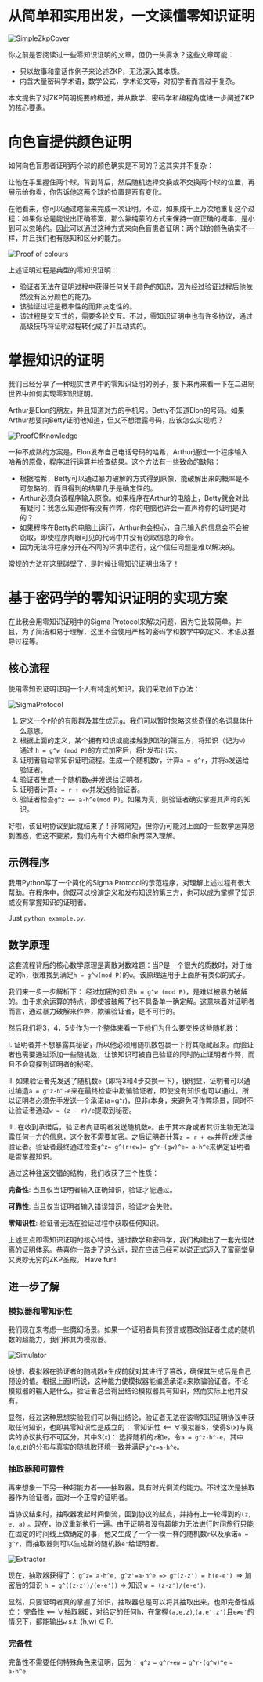 # 从简单和实用出发，一文读懂零知识证明

![SimpleZkpCover](media/SimpleZkpCover.png)

你之前是否阅读过一些零知识证明的文章，但仍一头雾水？这些文章可能：

- 只以故事和童话作例子来论述ZKP，无法深入其本质。
- 内含大量密码学术语，数学公式，学术论文等，对初学者而言过于复杂。

本文提供了对ZKP简明扼要的概述，并从数学、密码学和编程角度进一步阐述ZKP的核心要素。

# 向色盲提供颜色证明
如何向色盲患者证明两个球的颜色确实是不同的？这其实并不复杂：

让他在手里握住两个球，背到背后，然后随机选择交换或不交换两个球的位置，再展示给你看，你告诉他这两个球的位置是否有变化。

在他看来，你可以通过瞎蒙来完成一次证明。不过，如果成千上万次地重复这个过程：如果你总是能说出正确答案，那么靠纯蒙的方式来保持一直正确的概率，是小到可以忽略的。因此可以通过这种方式来向色盲患者证明：两个球的颜色确实不一样，并且我们也有感知和区分的能力。

![Proof of colours](media/ProofOfColour.jpg)

上述证明过程是典型的零知识证明：
- 验证者无法在证明过程中获得任何关于颜色的知识，因为经过验证过程后他依然没有区分颜色的能力。
- 该验证过程是概率性的而非决定性的。
- 该过程是交互式的，需要多轮交互。不过，零知识证明中也有许多协议，通过高级技巧将证明过程转化成了非互动式的。

# 掌握知识的证明
我们已经分享了一种现实世界中的零知识证明的例子，接下来再来看一下在二进制世界中如何实现零知识证明。

Arthur是Elon的朋友，并且知道对方的手机号。Betty不知道Elon的号码。如果Arthur想要向Betty证明他知道，但又不想泄露号码，应该怎么实现呢？

![ProofOfKnowledge](media/ProofOfKnowledge.jpg)

一种不成熟的方案是，Elon发布自己电话号码的哈希，Arthur通过一个程序输入哈希的原像，程序进行运算并检查结果。这个方法有一些致命的缺陷：

- 根据哈希，Betty可以通过暴力破解的方式得到原像，能破解出来的概率是不可忽略的，而且得到的结果几乎是确定性的。
- Arthur必须向该程序输入原像。如果程序在Arthur的电脑上，Betty就会对此有疑问：我怎么知道你有没有作弊，你的电脑也许会一直声称你的证明是对的？
- 如果程序在Betty的电脑上运行，Arthur也会担心，自己输入的信息会不会被窃取，即使程序肉眼可见的代码中并没有窃取信息的命令。
- 因为无法将程序分开在不同的环境中运行，这个信任问题是难以解决的。

常规的方法在这里碰壁了，是时候让零知识证明出场了！

# 基于密码学的零知识证明的实现方案
在此我会用零知识证明中的Sigma Protocol来解决问题，因为它比较简单。并且，为了简洁和易于理解，这里不会使用严格的密码学和数学中的定义、术语及推导过程等。

## 核心流程
使用零知识证明证明一个人有特定的知识，我们采取如下办法：

![SigmaProtocol](media/SigmaProtocol.jpg)


1. 定义一个`P`阶的有限群及其生成元`g`。我们可以暂时忽略这些奇怪的名词具体什么意思。
2. 根据上面的定义，某个拥有知识或能接触到知识的第三方，将知识（记为`w`）通过 `h = g^w (mod P)`的方式加密后，将h发布出去。
3. 证明者启动零知识证明流程。生成一个随机数r，计算`a = g^r`，并将`a`发送给验证者。
4. 验证者生成一个随机数`e`并发送给证明者。
5. 证明者计算`z = r + ew`并发送给验证者。
6. 验证者检查`g^z == a·h^e(mod P)`。如果为真，则验证者确实掌握其声称的知识。

好啦，该证明协议到此就结束了！非常简短，但你仍可能对上面的一些数学运算感到困惑，但这不要紧，我们先有个大概印象再深入理解。

## 示例程序
我用Python写了一个简化的Sigma Protocol的示范程序，对理解上述过程有很大帮助。在程序中，你既可以扮演定义和发布知识的第三方，也可以成为掌握了知识或没有掌握知识的证明者。

Just `python example.py`.

## 数学原理
这套流程背后的核心数学原理是离散对数难题：当P是一个很大的质数时，对于给定的`h`，很难找到满足`h = g^w(mod P)`的`w`。该原理适用于上面所有类似的式子。

我们来一步一步解析下：
经过加密的知识`h = g^w (mod P)`，是难以被暴力破解的。由于求余运算的特点，即使被破解了也不具备单一确定解。这意味着对证明者而言，通过暴力破解来作弊，欺骗验证者，是不可行的。

然后我们将3，4，5步作为一个整体来看一下他们为什么要交换这些随机数：

I. 证明者并不想暴露其秘密，所以他必须用随机数包裹一下将其隐藏起来。而验证者也需要通过添加一些随机数，让该知识可被自己验证的同时防止证明者作弊，而且不会窥探到证明者的秘密。

II. 如果验证者先发送了随机数`e`（即将3和4步交换一下），很明显，证明者可以通过编造`a = g^z·h^-e`来在最终检查中欺骗验证者，即使没有知识也可以通过。所以证明者必须先手发送一个承诺(a=g^r)，但非r本身，来避免可作弊场景，同时不让验证者通过`w = (z - r)/e`提取到秘密。

III. 在收到承诺后，验证者向证明者发送随机数`e`。由于其本身或者其衍生物无法泄露任何一方的信息，这个数不需要加密。之后证明者计算`z = r + ew`并将z发送给验证者。验证者最终通过检查`g^z= g^(r+ew)= g^r·(gw)^e= a·h^e`来确定证明者是否掌握知识。

通过这种往返交错的结构，我们收获了三个性质：

**完备性**:
当且仅当证明者输入正确知识，验证才能通过。

**可靠性**:
当且仅当证明者输入错误知识，验证才会失败。

**零知识性**:
验证者无法在验证过程中获取任何知识。

上述三点即零知识证明的核心特性。通过数学和密码学，我们构建出了一套光怪陆离的证明体系。恭喜你一路走了这么远，现在应该已经可以说正式迈入了富丽堂皇又奥妙无穷的ZKP圣殿。
Have fun!

## 进一步了解

### 模拟器和零知识性
我们现在来考虑一些魔幻场景。如果一个证明者具有预言或篡改验证者生成的随机数的超能力，我们称其为模拟器。

![Simulator](media/Simulator.jpg)

设想，模拟器在验证者的随机数`e`生成前就对其进行了篡改，确保其生成后是自己预设的值。根据上面II所说，这种能力使模拟器能编造承诺`a`来欺骗验证者。不论模拟器的输入是什么，验证者总会得出结论模拟器具有知识，然而实际上他并没有。

显然，经过这种思想实验我们可以得出结论，验证者无法在该零知识证明协议中获取任何知识，也即其零知识性是成立的：
零知识性 <== ∀模拟器S，使得S(x)与真实的协议执行不可区分，其中S(x)：
选择随机的`z`和`e`，令`a = g^z·h^-e`，其中(a,e,z)的分布与真实的随机数环境一致并满足`g^z=a·h^e`。

### 抽取器和可靠性
再来想象一下另一种超能力者——抽取器，具有时光倒流的能力。不过这次是抽取器作为验证者，面对一个正常的证明者。

当协议结束时，抽取器发起时间倒流，回到协议的起点，并持有上一轮得到的`(z, e, a)` 。现在，协议重新执行一遍。由于证明者没有超能力无法进行时间旅行只能在固定的时间线上做确定的事，他又生成了一个一模一样的随机数`r`以及承诺`a = g^r`，而抽取器则可以生成新的随机数`e'`给证明者。

![Extractor](media/Extractor.jpg)

现在，抽取器获得了：
`g^z= a·h^e, g^z'=a·h^e => g^(z-z') = h(e-e') `=> 加密后的知识 `h = g^((z-z')/(e-e'))` => 知识 `w = (z-z')/(e-e')`.

显然，只要证明者真的掌握了知识，抽取器总是可以将其抽取出来，也即完备性成立：
完备性 <== ∀抽取器E，对给定的任何h，在掌握`(a,e,z)`,`(a,e',z')`且`e≠e'`的情况下，都能输出`w` s.t. (h,w) ∈ R.

### 完备性
完备性不需要任何特殊角色来证明，因为：
`g^z` = `g^r+ew` = `g^r·(g^w)^e` = `a·h^e`.

